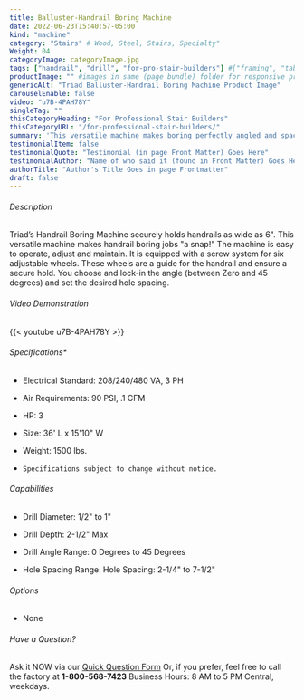 ```yaml
---
title: Balluster-Handrail Boring Machine
date: 2022-06-23T15:40:57-05:00
kind: "machine"
category: "Stairs" # Wood, Steel, Stairs, Specialty"
Weight: 04
categoryImage: categoryImage.jpg
tags: ["handrail", "drill", "for-pro-stair-builders"] #["framing", "table", "mobile", "stick-builder" "shed-builder"]
productImage: "" #images in same (page bundle) folder for responsive processing
genericAlt: "Triad Balluster-Handrail Boring Machine Product Image"
carouselEnable: false
video: "u7B-4PAH78Y"
singleTag: ""
thisCategoryHeading: "For Professional Stair Builders"
thisCategoryURL: "/for-professional-stair-builders/"
summary: 'This versatile machine makes boring perfectly angled and spaced handrail holes for spindles a snap!'
testimonialItem: false
testimonialQuote: "Testimonial (in page Front Matter) Goes Here"
testimonialAuthor: "Name of who said it (found in Front Matter) Goes Here"
authorTitle: "Author's Title Goes in page Frontmatter"
draft: false
---
```


###### Description

Triad’s Handrail Boring Machine securely holds handrails as wide as 6". This versatile machine makes handrail boring jobs "a snap!" The machine is easy to operate, adjust and maintain. It is equipped with a screw system for six adjustable wheels. These wheels are a guide for the handrail and ensure a secure hold. You choose and lock-in the angle (between Zero and 45 degrees) and set the desired hole spacing.

###### Video Demonstration

{{< youtube  u7B-4PAH78Y >}}

###### Specifications*

- Electrical Standard: 208/240/480 VA, 3 PH

- Air Requirements: 90 PSI, .1 CFM

- HP: 3

- Size: 36' L x 15'10" W

- Weight: 1500 lbs.

- `Specifications subject to change without notice.`

###### Capabilities

- Drill Diameter: 1/2" to 1"

- Drill Depth: 2-1/2" Max

- Drill Angle Range: 0 Degrees to 45 Degrees

- Hole Spacing Range: Hole Spacing: 2-1/4" to 7-1/2"

###### Options

- None

###### Have a Question?

Ask it NOW via our [Quick Question Form](#qq)
Or, if you prefer, feel free to call the factory at **1-800-568-7423** Business Hours: 8 AM to 5 PM Central, weekdays.
